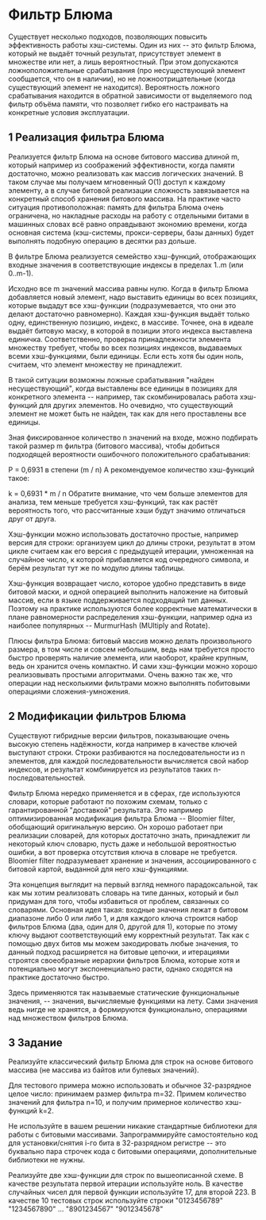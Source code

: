 # Фильтр Блюма
Существует несколько подходов, позволяющих повысить эффективность работы хэш-системы. Один из них -- это фильтр Блюма, который не выдаёт точный результат, присутствует элемент в множестве или нет, а лишь вероятностный. При этом допускаются ложноположительные срабатывания (про несуществующий элемент сообщается, что он в наличии), но не ложноотрицательные (когда существующий элемент не находится). Вероятность ложного срабатывания находится в обратной зависимости от выделяемого под фильтр объёма памяти, что позволяет гибко его настраивать на конкретные условия эксплуатации.

## 1 Реализация фильтра Блюма

Реализуется фильтр Блюма на основе битового массива длиной m, который например из соображений эффективности, когда памяти достаточно, можно реализовать как массив логических значений. В таком случае мы получаем мгновенный O(1) доступ к каждому элементу, а в случае битовой реализации сложность завязывается на конкретный способ хранения битового массива. На практике часто ситуация противоположная: память для фильтра Блюма очень ограничена, но накладные расходы на работу с отдельными битами в машинных словах всё равно оправдывают экономию времени, когда основная система (кэш-системы, прокси-серверы, базы данных) будет выполнять подобную операцию в десятки раз дольше.

В фильтре Блюма реализуется семейство хэш-функций, отображающих входные значения в соответствующие индексы в пределах 1..m (или 0..m-1).

Исходно все m значений массива равны нулю. Когда в фильтр Блюма добавляется новый элемент, надо выставить единицы во всех позициях, которые выдадут все хэш-функции (подразумевается, что они это делают достаточно равномерно).
Каждая хэш-функция выдаёт только одну, единственную позицию, индекс, в массиве. Точнее, она в идеале выдаёт битовую маску, в которой в позиции этого индекса выставлена единичка.
Соответственно, проверка принадлежности элемента множеству требует, чтобы во всех позициях индексов, выдаваемых всеми хэш-функциями, были единицы. Если есть хотя бы один ноль, считаем, что элемент множеству не принадлежит.

В такой ситуации возможны ложные срабатывания "найден несуществующий", когда выставлены все единицы в позициях для конкретного элемента -- например, так скомбинировалась работа хэш-функций для других элементов. Но очевидно, что существующий элемент не может быть не найден, так как для него проставлены все единицы.

Зная фиксированное количество n значений на входе, можно подбирать такой размер m фильтра (битового массива), чтобы добиться подходящей вероятности ошибочного положительного срабатывания:

P = 0,6931 в степени (m / n)
А рекомендуемое количество хэш-функций такое:

k = 0,6931 * m / n
Обратите внимание, что чем больше элементов для анализа, тем меньше требуется хэш-функций, так как растёт вероятность того, что рассчитанные хэши будут значимо отличаться друг от друга.

Хэш-функции можно использовать достаточно простые, например версия для строки:
организуем цикл до длины строки, результат в этом цикле считаем как его версия с предыдущей итерации, умноженная на случайное число, к которой прибавляется код очередного символа, и берём результат тут же по модулю длины таблицы.

Хэш-функция возвращает число, которое удобно представить в виде битовой маски, и одной операцией выполнить наложение на битовый массив, если в языке поддерживается подходящий тип данных. Поэтому на практике используются более корректные математически в плане равномерности распределения хэш-функции, например одна из наиболее популярных -- MurmurHash (MUltiply and Rotate).

Плюсы фильтра Блюма: битовый массив можно делать произвольного размера, в том числе и совсем небольшим, ведь нам требуется просто быстро проверять наличие элемента, или наоборот, крайне крупным, ведь он хранится очень компактно. И сами хэш-функции можно хорошо реализовывать простыми алгоритмами. Очень важно так же, что операции над несколькими фильтрами можно выполнять побитовыми операциями сложения-умножения.

## 2 Модификации фильтров Блюма

Существуют гибридные версии фильтров, показывающие очень высокую степень надёжности, когда например в качестве ключей выступают строки. Строки разбиваются на последовательности из n элементов, для каждой последовательности вычисляется свой набор индексов, и результат комбинируется из результатов таких n-последовательностей.

Фильтр Блюма нередко применяется и в сферах, где используются словари, которые работают по похожим схемам, только с гарантированной "доставкой" результата. Это например оптимизированная модификация фильтра Блюма -- Bloomier filter, обобщающий оригинальную версию. Он хорошо работает при реализации словарей, для которых достаточно знать, принадлежит ли некоторый ключ словарю, пусть даже и небольшой вероятностью ошибки, а вот проверка отсутствия ключа в словаре не требуется. Bloomier filter подразумевает хранение и значения, ассоциированного с битовой картой, выданной для него хэш-функциями.

Эта концепция выглядит на первый взгляд немного парадоксальной, так как мы хотим реализовать словарь на типе данных, который и был придуман для того, чтобы избавиться от проблем, связанных со словарями. Основная идея такая: входные значения лежат в битовом диапазоне либо 0 или либо 1, и для каждого ключа строится набор фильтров Блюма (два, один для 0, другой для 1), которые по этому ключу выдают соответствующий ему корректный результат. Так как с помощью двух битов мы можем закодировать любые значения, то данный подход расширяется на битовые цепочки, и итерациями строятся своеобразные иерархии фильтров Блюма, которые хотя и потенциально могут экспоненциально расти, однако сходятся на практике достаточно быстро.

Здесь применяются так называемые статические функциональные значения, -- значения, вычисляемые функциями на лету. Сами значения ведь нигде не хранятся, а формируются функционально, операциями над множеством фильтров Блюма.

## 3 Задание
Реализуйте классический фильтр Блюма для строк на основе битового массива (не массива из байтов или булевых значений).

Для тестового примера можно использовать и обычное 32-разрядное целое число: принимаем размер фильтра m=32. Примем количество значений для фильтра n=10, и получим примерное количество хэш-функций k=2.

Не используйте в вашем решении никакие стандартные библиотеки для работы с битовыми массивами.
Запрограммируйте самостоятельно код для установки/снятия i-го бита в 32-разрядном регистре -- это буквально пара строчек кода с битовыми операциями, дополнительные библиотеки не нужны.

Реализуйте две хэш-функции для строк по вышеописанной схеме.
В качестве результата первой итерации используйте ноль.
В качестве случайных чисел для первой функции используйте 17, для второй 223.
В качестве 10 тестовых строк используйте строки
"0123456789" "1234567890" ... "8901234567" "9012345678"

